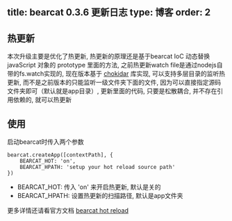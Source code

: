 title: bearcat 0.3.6 更新日志
type: 博客
order: 2
---

## 热更新
本次升级主要是优化了热更新, 热更新的原理还是基于bearcat IoC 动态替换 javaScript 对象的 prototype 里面的方法, 之前热更新watch file是通过nodejs自带的fs.watch实现的, 现在版本基于 [chokidar](https://github.com/paulmillr/chokidar) 库实现, 可以支持多层目录的监听热更新, 而不是之前版本的只能监听一级文件夹下面的文件, 因为可以直接指定源码文件夹即可（默认就是app目录）, 更新里面的代码, 只要是松散耦合, 并不存在引用依赖的, 就可以热更新

## 使用

启动bearcat时传入两个参数  

```
bearcat.createApp([contextPath], {
	BEARCAT_HOT: 'on',
	BEARCAT_HPATH: 'setup your hot reload source path'
})
```

* BEARCAT_HOT: 传入 'on' 来开启热更新, 默认是关的 
* BEARCAT_HPATH: 设置热更新的扫描路径, 默认是app文件夹

更多详情还请看官方文档 [bearcat hot reload](http://bearcatjs.org/topic/index.html)